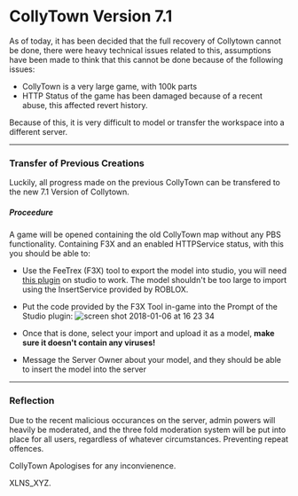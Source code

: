 # CollyTown Version 7.1

As of today, it has been decided that the full recovery of Collytown cannot be done, there were heavy technical issues related to this, assumptions have been made to think that this cannot be done because of the following issues:

* CollyTown is a very large game, with 100k parts
* HTTP Status of the game has been damaged because of a recent abuse, this affected revert history.

Because of this, it is very difficult to model or transfer the workspace into a different server.

----

### Transfer of Previous Creations

Luckily, all progress made on the previous CollyTown can be transfered to the new 7.1 Version of Collytown.

##### Proceedure

A game will be opened containing the old CollyTown map without any PBS functionality. Containing F3X and an enabled HTTPService status, with this you should be able to:

* Use the FeeTrex (F3X) tool to export the model into studio, you will need [this plugin](https://www.roblox.com/library/142485815/Import-from-Building-Tools-by-F3X) on studio to work. The model shouldn't be too large to import using the InsertService provided by ROBLOX.

* Put the code provided by the F3X Tool in-game into the Prompt of the Studio plugin:
![screen shot 2018-01-06 at 16 23 34](https://user-images.githubusercontent.com/30864336/34641566-07cc02c2-f2fe-11e7-97df-615e0ded6912.png)

* Once that is done, select your import and upload it as a model, **make sure it doesn't contain any viruses!**

* Message the Server Owner about your model, and they should be able to insert the model into the server

----

### Reflection

Due to the recent malicious occurances on the server, admin powers will heavily be moderated, and the three fold moderation system will be put into place for all users, regardless of whatever circumstances. Preventing repeat offences.

CollyTown Apologises for any inconvienence.

XLNS_XYZ.
